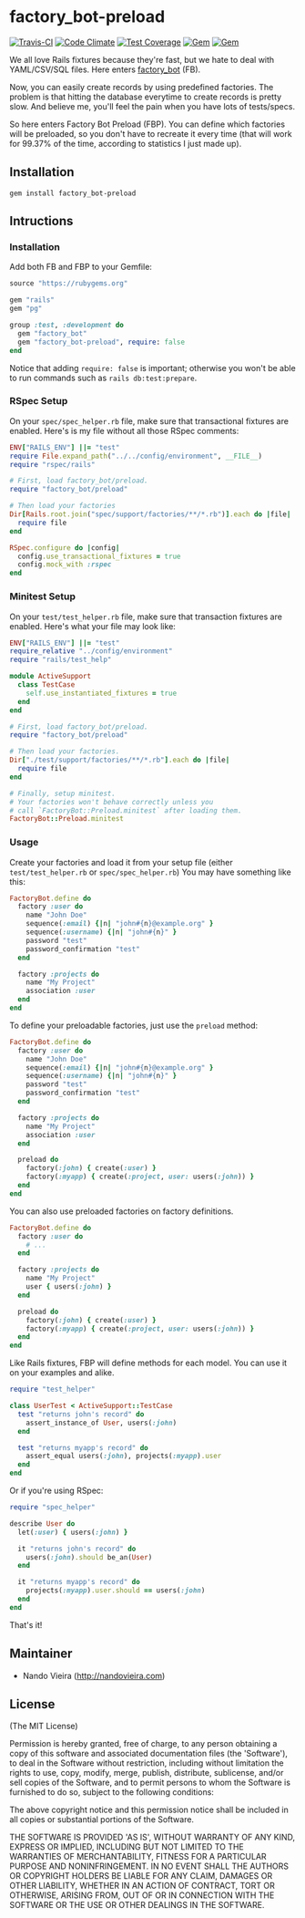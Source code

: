 # factory_bot-preload

[![Travis-CI](https://travis-ci.org/fnando/factory_bot-preload.svg)](https://travis-ci.org/fnando/factory_bot-preload)
[![Code Climate](https://codeclimate.com/github/fnando/factory_bot-preload/badges/gpa.svg)](https://codeclimate.com/github/fnando/factory_bot-preload)
[![Test Coverage](https://codeclimate.com/github/fnando/factory_bot-preload/badges/coverage.svg)](https://codeclimate.com/github/fnando/factory_bot-preload/coverage)
[![Gem](https://img.shields.io/gem/v/factory_bot-preload.svg)](https://rubygems.org/gems/factory_bot-preload)
[![Gem](https://img.shields.io/gem/dt/factory_bot-preload.svg)](https://rubygems.org/gems/factory_bot-preload)

We all love Rails fixtures because they're fast, but we hate to deal with YAML/CSV/SQL files. Here enters [factory_bot](https://rubygems.org/gems/factory_bot) (FB).

Now, you can easily create records by using predefined factories. The problem is that hitting the database everytime to create records is pretty slow. And believe me, you'll feel the pain when you have lots of tests/specs.

So here enters Factory Bot Preload (FBP). You can define which factories will be preloaded, so you don't have to recreate it every time (that will work for 99.37% of the time, according to statistics I just made up).

## Installation

    gem install factory_bot-preload

## Intructions

### Installation

Add both FB and FBP to your Gemfile:

```ruby
source "https://rubygems.org"

gem "rails"
gem "pg"

group :test, :development do
  gem "factory_bot"
  gem "factory_bot-preload", require: false
end
```

Notice that adding `require: false` is important; otherwise you won't be able to
run commands such as `rails db:test:prepare`.

### RSpec Setup

On your `spec/spec_helper.rb` file, make sure that transactional fixtures are
enabled. Here's is my file without all those RSpec comments:

```ruby
ENV["RAILS_ENV"] ||= "test"
require File.expand_path("../../config/environment", __FILE__)
require "rspec/rails"

# First, load factory_bot/preload.
require "factory_bot/preload"

# Then load your factories
Dir[Rails.root.join("spec/support/factories/**/*.rb")].each do |file|
  require file
end

RSpec.configure do |config|
  config.use_transactional_fixtures = true
  config.mock_with :rspec
end
```

### Minitest Setup

On your `test/test_helper.rb` file, make sure that transaction fixtures are
enabled. Here's what your file may look like:

```ruby
ENV["RAILS_ENV"] ||= "test"
require_relative "../config/environment"
require "rails/test_help"

module ActiveSupport
  class TestCase
    self.use_instantiated_fixtures = true
  end
end

# First, load factory_bot/preload.
require "factory_bot/preload"

# Then load your factories.
Dir["./test/support/factories/**/*.rb"].each do |file|
  require file
end

# Finally, setup minitest.
# Your factories won't behave correctly unless you
# call `FactoryBot::Preload.minitest` after loading them.
FactoryBot::Preload.minitest
```

### Usage

Create your factories and load it from your setup file (either
`test/test_helper.rb` or `spec/spec_helper.rb`) You may have something like
this:

```ruby
FactoryBot.define do
  factory :user do
    name "John Doe"
    sequence(:email) {|n| "john#{n}@example.org" }
    sequence(:username) {|n| "john#{n}" }
    password "test"
    password_confirmation "test"
  end

  factory :projects do
    name "My Project"
    association :user
  end
end
```

To define your preloadable factories, just use the `preload` method:

```ruby
FactoryBot.define do
  factory :user do
    name "John Doe"
    sequence(:email) {|n| "john#{n}@example.org" }
    sequence(:username) {|n| "john#{n}" }
    password "test"
    password_confirmation "test"
  end

  factory :projects do
    name "My Project"
    association :user
  end

  preload do
    factory(:john) { create(:user) }
    factory(:myapp) { create(:project, user: users(:john)) }
  end
end
```

You can also use preloaded factories on factory definitions.

```ruby
FactoryBot.define do
  factory :user do
    # ...
  end

  factory :projects do
    name "My Project"
    user { users(:john) }
  end

  preload do
    factory(:john) { create(:user) }
    factory(:myapp) { create(:project, user: users(:john)) }
  end
end
```

Like Rails fixtures, FBP will define methods for each model. You can use it on
your examples and alike.

```ruby
require "test_helper"

class UserTest < ActiveSupport::TestCase
  test "returns john's record" do
    assert_instance_of User, users(:john)
  end

  test "returns myapp's record" do
    assert_equal users(:john), projects(:myapp).user
  end
end
```

Or if you're using RSpec:

```ruby
require "spec_helper"

describe User do
  let(:user) { users(:john) }

  it "returns john's record" do
    users(:john).should be_an(User)
  end

  it "returns myapp's record" do
    projects(:myapp).user.should == users(:john)
  end
end
```

That's it!

## Maintainer

* Nando Vieira (http://nandovieira.com)

## License

(The MIT License)

Permission is hereby granted, free of charge, to any person obtaining
a copy of this software and associated documentation files (the
'Software'), to deal in the Software without restriction, including
without limitation the rights to use, copy, modify, merge, publish,
distribute, sublicense, and/or sell copies of the Software, and to
permit persons to whom the Software is furnished to do so, subject to
the following conditions:

The above copyright notice and this permission notice shall be
included in all copies or substantial portions of the Software.

THE SOFTWARE IS PROVIDED 'AS IS', WITHOUT WARRANTY OF ANY KIND,
EXPRESS OR IMPLIED, INCLUDING BUT NOT LIMITED TO THE WARRANTIES OF
MERCHANTABILITY, FITNESS FOR A PARTICULAR PURPOSE AND NONINFRINGEMENT.
IN NO EVENT SHALL THE AUTHORS OR COPYRIGHT HOLDERS BE LIABLE FOR ANY
CLAIM, DAMAGES OR OTHER LIABILITY, WHETHER IN AN ACTION OF CONTRACT,
TORT OR OTHERWISE, ARISING FROM, OUT OF OR IN CONNECTION WITH THE
SOFTWARE OR THE USE OR OTHER DEALINGS IN THE SOFTWARE.
